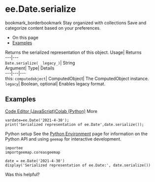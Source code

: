  
#  ee.Date.serialize 
bookmark_borderbookmark Stay organized with collections  Save and categorize content based on your preferences.
  * On this page
  * [Examples](https://developers.google.com/earth-engine/apidocs/ee-date-serialize#examples)


Returns the serialized representation of this object. 
Usage| Returns  
---|---  
`Date.serialize( _legacy_)`| String  
Argument| Type| Details  
---|---|---  
this: `computedobject`| ComputedObject| The ComputedObject instance.  
`legacy`| Boolean, optional| Enables legacy format.  
## Examples
[Code Editor (JavaScript)](https://developers.google.com/earth-engine/apidocs/ee-date-serialize#code-editor-javascript-sample)[Colab (Python)](https://developers.google.com/earth-engine/apidocs/ee-date-serialize#colab-python-sample) More
```
vardate=ee.Date('2021-4-30');
print('Serialized representation of ee.Date',date.serialize());
```
Python setup
See the [ Python Environment](https://developers.google.com/earth-engine/guides/python_install) page for information on the Python API and using `geemap` for interactive development.
```
importee
importgeemap.coreasgeemap
```
```
date = ee.Date('2021-4-30')
display('Serialized representation of ee.Date:', date.serialize())
```

Was this helpful?
